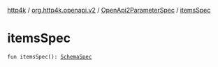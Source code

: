 [http4k](../../index.md) / [org.http4k.openapi.v2](../index.md) / [OpenApi2ParameterSpec](index.md) / [itemsSpec](./items-spec.md)

# itemsSpec

`fun itemsSpec(): `[`SchemaSpec`](../../org.http4k.openapi/-schema-spec/index.md)
